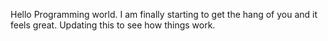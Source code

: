 Hello Programming world. I am finally starting to get the hang of you and it feels great. 
Updating this to see how things work.